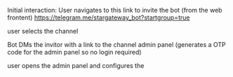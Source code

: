 Initial interaction:
User navigates to this link to invite the bot (from the web frontent)
https://telegram.me/stargateway_bot?startgroup=true

user selects the channel

Bot DMs the invitor with a link to the channel admin panel (generates a OTP code for the admin panel so no login required)

user opens the admin panel and configures the